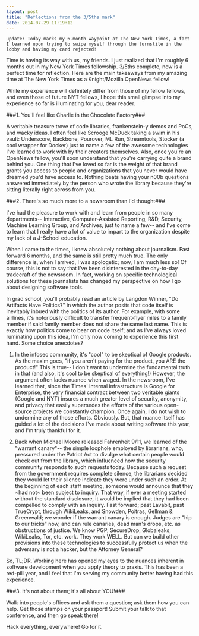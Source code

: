 ```yaml
---
layout: post
title: "Reflections from the 3/5ths mark"
date: 2014-07-29 11:19:12
---
```


`update: Today marks my 6-month waypoint at The New York Times, a fact I learned upon trying to swipe myself through the turnstile in the lobby and having my card rejected!`

Time is having its way with us, my friends.  I just realized that I'm roughly 6 months out in my New York Times fellowship.  3/5ths complete, now is a perfect time for reflection.  Here are the main takeaways from my amazing time at The New York Times as a Knight/Mozilla OpenNews fellow!

While my experience will definitely differ from those of my fellow fellows, and even those of future NYT fellows, I hope this small glimpse into my experience so far is illuminating for you, dear reader.

###1. You'll feel like Charlie in the Chocolate Factory###

A veritable treasure trove of code libraries, frankenstein-y demos and PoCs, and wacky ideas.  I often feel like Scrooge McDuck taking a swim in his vault: Underscore, Backbone, Pourover, ML Run, Streamtools, Stocker (a cool wrapper for Docker) just to name a few of the awesome technologies I've learned to work with by their creators themselves.  Also, once you're an OpenNews fellow, you'll soon understand that you're carrying quite a brand behind you.  One thing that I've loved so far is the weight of that brand grants you access to people and organizations that you never would have dreamed you'd have access to.  Nothing beats having your n00b questions answered immediately by the person who wrote the library because they're sitting literally right across from you.

###2. There's so much more to a newsroom than I'd thought###

I've had the pleasure to work with and learn from people in so many departments-- Interactive, Computer-Assisted Reporting, R&D, Security, Machine Learning Group, and Archives, just to name a few-- and I've come to learn that I really have a lot of value to impart to the organization despite my lack of a J-School education.

When I came to the times, I knew absolutely nothing about journalism.  Fast forward 6 months, and the same is still pretty much true.  The only difference is, when I arrived, I was apologetic; now, I am much less so!  Of course, this is not to say that I've been disinterested in the day-to-day tradecraft of the newsroom.  In fact, working on specific technological solutions for these journalists has changed my perspective on how I go about designing software tools.

In grad school, you'll probably read an article by Langdon Winner, "Do Artifacts Have Politics?" in which the author posits that code itself is inevitably inbued with the politics of its author.  For example, with some airlines, it's notoriously difficult to transfer frequent-flyer miles to a family member if said family member does not share the same last name.  This is exactly how politics come to bear on code itself; and as I've always loved ruminating upon this idea, I'm only now coming to experience this first hand.  Some choice anecdotes?

1. In the infosec community, it's "cool" to be skeptical of Google products.  As the maxim goes, "if you aren't paying for the product, you ARE the product!"  This is true-- I don't want to undermine the fundamental truth in that (and also, it's cool to be skeptical of everything!)  However, the argument often lacks nuance when waged.  In the newsroom, I've learned that, since the Times' internal infrastructure is Google for Enterprise, the very financial contract between two veritable giants (Google and NYT) insures a much greater level of security, anonymity, and privacy that easily supersedes the efforts of the various open-source projects we constantly champion.  Once again, I do not wish to undermine any of those efforts.  Obviously.  But, that nuance itself has guided a lot of the decisions I've made about writing software this year, and I'm truly thankful for it.

2. Back when Michael Moore released Fahrenheit 9/11, we learned of the "warrant canary"-- the simple loophole employed by librarians, who, pressured under the Patriot Act to divulge what certain people would check out from the library, which influenced how the security community responds to such requests today.  Because such a request from the government requires complete silence, the librarians decided they would let their silence indicate they were under such an order. At the beginning of each staff meeting, someone would announce that they ~had not~ been subject to inquiry.  That way, if ever a meeting started without the standard disclosure, it would be implied that they had been compelled to comply with an inquiry.  Fast forward; past Lavabit, past TrueCrypt, through WikiLeaks, and Snowden, Poitras, Gellman & Greenwald; we wonder if the warrant canary is enough.  Judges are "hip to our tricks" now, and can rule canaries, dead man's drops, etc. as obstructions of justice.  We know PGP, SecureDrop, Globaleaks, WikiLeaks, Tor, etc. work.  They work WELL.  But can we build other provisions into these technologies to successfully protect us when the adversary is not a hacker, but the Attorney General?

So, TL;DR.  Working here has opened my eyes to the nuances inherent in software development when you apply theory to praxis.  This has been a red-pill year, and I feel that I'm serving my community better having had this experience.

###3. It's not about them; it's all about YOU!###

Walk into people's offices and ask them a question; ask them how you can help.  Get those stamps on your passport!  Submit your talk to that conference, and then go speak there!

Hack everything, everywhere! Go for it.